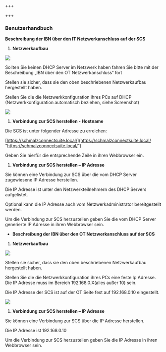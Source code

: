 +++

+++
### **Benutzerhandbuch**

**Beschreibung der IBN über den IT Netzwerkanschluss auf der SCS**

1. **Netzwerkaufbau**

![](/Bild2.png)

Sollten Sie keinen DHCP Server im Netzwerk haben fahren Sie bitte mit der Beschreibung „IBN über den OT  Netzwerkanschluss“ fort

Stellen sie sicher, dass sie den oben beschriebenen Netzwerkaufbau hergestellt haben.

Stellen Sie die die Netzwerkkonfiguration ihres PCs auf DHCP (Netzwerkkonfiguration automatisch beziehen, siehe Screenshot)

![](/Bild3.png)

1. **Verbindung zur SCS herstellen - Hostname**

Die SCS ist unter folgender Adresse zu erreichen:

[https://schmalzconnectsuite.local/](https://schmalzconnectsuite.local/ "https://schmalzconnectsuite.local/")

Geben Sie hierfür die entsprechende Zeile in ihren Webbrowser ein.

1. **Verbindung zur SCS herstellen – IP Adresse**

Sie können eine Verbindung zur SCS über die vom DHCP Server zugewiesene IP Adresse herstellen.

Die IP Adresse ist unter den Netzwerkteilnehmern des DHCP Servers aufgelistet.

Optional kann die IP Adresse auch vom Netzwerkadministrator bereitgestellt werden.

Um die Verbindung zur SCS herzustellen geben Sie die vom DHCP Server generierte IP Adresse in ihren Webbrowser sein.

* **Beschreibung der IBN über den OT Netzwerkanschluss auf der SCS**

1. **Netzwerkaufbau**

![](/Bild4.png)

Stellen sie sicher, dass sie den oben beschriebenen Netzwerkaufbau hergestellt haben.

Stellen Sie die die Netzwerkkonfiguration ihres PCs eine feste Ip Adresse. Die IP Adresse muss im Bereich 192.168.0.X(alles außer 10) sein.

Die IP Adresse der SCS ist auf der OT Seite fest auf 192.168.0.10 eingestellt.

![](/Bild5.png)

1. **Verbindung zur SCS herstellen – IP Adresse**

Sie können eine Verbindung zur SCS über die IP Adresse herstellen.

Die IP Adresse ist 192.168.0.10

Um die Verbindung zur SCS herzustellen geben Sie die IP Adresse in ihren Webbrowser sein.